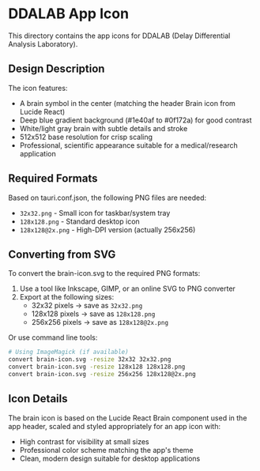 # DDALAB App Icon

This directory contains the app icons for DDALAB (Delay Differential Analysis Laboratory).

## Design Description
The icon features:
- A brain symbol in the center (matching the header Brain icon from Lucide React)
- Deep blue gradient background (#1e40af to #0f172a) for good contrast
- White/light gray brain with subtle details and stroke
- 512x512 base resolution for crisp scaling
- Professional, scientific appearance suitable for a medical/research application

## Required Formats
Based on tauri.conf.json, the following PNG files are needed:
- `32x32.png` - Small icon for taskbar/system tray
- `128x128.png` - Standard desktop icon
- `128x128@2x.png` - High-DPI version (actually 256x256)

## Converting from SVG
To convert the brain-icon.svg to the required PNG formats:

1. Use a tool like Inkscape, GIMP, or an online SVG to PNG converter
2. Export at the following sizes:
   - 32x32 pixels → save as `32x32.png`
   - 128x128 pixels → save as `128x128.png` 
   - 256x256 pixels → save as `128x128@2x.png`

Or use command line tools:
```bash
# Using ImageMagick (if available)
convert brain-icon.svg -resize 32x32 32x32.png
convert brain-icon.svg -resize 128x128 128x128.png
convert brain-icon.svg -resize 256x256 128x128@2x.png
```

## Icon Details
The brain icon is based on the Lucide React Brain component used in the app header, scaled and styled appropriately for an app icon with:
- High contrast for visibility at small sizes
- Professional color scheme matching the app's theme
- Clean, modern design suitable for desktop applications